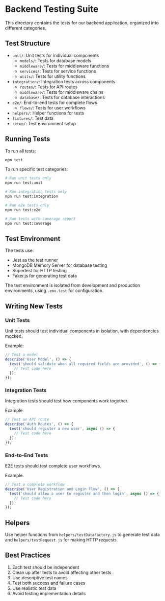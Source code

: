 # Backend Testing Suite

This directory contains the tests for our backend application, organized into different categories.

## Test Structure

- `unit/`: Unit tests for individual components
  - `models/`: Tests for database models
  - `middleware/`: Tests for middleware functions
  - `services/`: Tests for service functions
  - `utils/`: Tests for utility functions
- `integration/`: Integration tests across components
  - `routes/`: Tests for API routes
  - `middleware/`: Tests for middleware chains
  - `database/`: Tests for database interactions
- `e2e/`: End-to-end tests for complete flows
  - `flows/`: Tests for user workflows
- `helpers/`: Helper functions for tests
- `fixtures/`: Test data
- `setup/`: Test environment setup

## Running Tests

To run all tests:

```bash
npm test
```

To run specific test categories:

```bash
# Run unit tests only
npm run test:unit

# Run integration tests only
npm run test:integration

# Run e2e tests only
npm run test:e2e

# Run tests with coverage report
npm run test:coverage
```

## Test Environment

The tests use:
- Jest as the test runner
- MongoDB Memory Server for database testing
- Supertest for HTTP testing
- Faker.js for generating test data

The test environment is isolated from development and production environments, using `.env.test` for configuration.

## Writing New Tests

### Unit Tests

Unit tests should test individual components in isolation, with dependencies mocked.

Example:

```javascript
// Test a model
describe('User Model', () => {
  test('should validate when all required fields are provided', () => {
    // Test code here
  });
});
```

### Integration Tests

Integration tests should test how components work together.

Example:

```javascript
// Test an API route
describe('Auth Routes', () => {
  test('should register a new user', async () => {
    // Test code here
  });
});
```

### End-to-End Tests

E2E tests should test complete user workflows.

Example:

```javascript
// Test a complete workflow
describe('User Registration and Login Flow', () => {
  test('should allow a user to register and then login', async () => {
    // Test code here
  });
});
```

## Helpers

Use helper functions from `helpers/testDataFactory.js` to generate test data and `helpers/testRequest.js` for making HTTP requests.

## Best Practices

1. Each test should be independent
2. Clean up after tests to avoid affecting other tests
3. Use descriptive test names
4. Test both success and failure cases
5. Use realistic test data
6. Avoid testing implementation details

